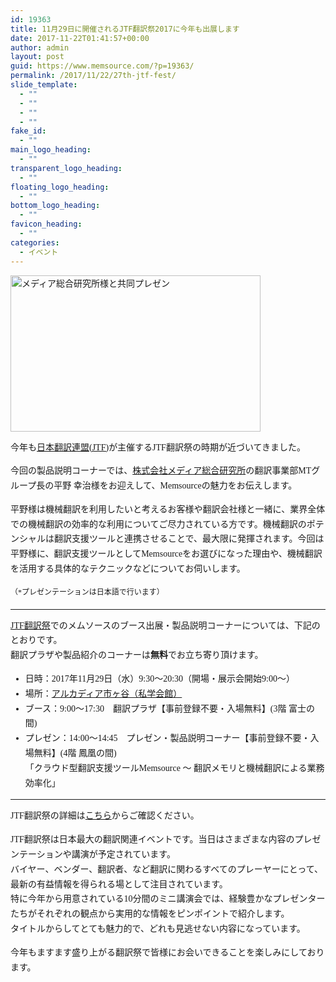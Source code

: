 ```yaml
---
id: 19363
title: 11月29日に開催されるJTF翻訳祭2017に今年も出展します
date: 2017-11-22T01:41:57+00:00
author: admin
layout: post
guid: https://www.memsource.com/?p=19363/
permalink: /2017/11/22/27th-jtf-fest/
slide_template:
  - ""
  - ""
  - ""
  - ""
fake_id:
  - ""
main_logo_heading:
  - ""
transparent_logo_heading:
  - ""
floating_logo_heading:
  - ""
bottom_logo_heading:
  - ""
favicon_heading:
  - ""
categories:
  - イベント
---
```

<div style="font-family: 'メイリオ', Meiryo, 'ヒラギノ角ゴ Pro W3'; line-height: 170%;">
  <p>
    <a class="dt-pswp-item" href="https://www.memsource.com/wp-content/uploads/2017/11/JTFfest2017Presentors-1.png"><img class="aligncenter wp-image-19373" src="https://www.memsource.com/wp-content/uploads/2017/11/JTFfest2017Presentors-1-1024x641.png" alt="メディア総合研究所様と共同プレゼン" width="400" height="250" /></a>
  </p>
  
  <p>
    今年も<a href="http://www.jtf.jp/" target="_blank" rel="noopener">日本翻訳連盟(JTF)</a>が主催するJTF翻訳祭の時期が近づいてきました。
  </p>
  
  <p>
    今回の製品説明コーナーでは、<a href="http://www.mediasoken.jp/" target="_blank" rel="noopener">株式会社メディア総合研究所</a>の翻訳事業部MTグループ長の平野 幸治様をお迎えして、Memsourceの魅力をお伝えします。
  </p>
  
  <p>
    平野様は機械翻訳を利用したいと考えるお客様や翻訳会社様と一緒に、業界全体での機械翻訳の効率的な利用についてご尽力されている方です。機械翻訳のポテンシャルは翻訳支援ツールと連携させることで、最大限に発揮されます。今回は平野様に、翻訳支援ツールとしてMemsourceをお選びになった理由や、機械翻訳を活用する具体的なテクニックなどについてお伺いします。
  </p>
  
  <div style="font-size: 9pt;">
    （*プレゼンテーションは日本語で行います）
  </div>
  
  <p>
    <!--more-->
  </p>
  
  <hr />
  
  <p>
    <a href="https://www.jtf.jp/festival/festival_program.do" target="_blank" rel="noopener">JTF翻訳祭</a>でのメムソースのブース出展・製品説明コーナーについては、下記のとおりです。<br /> 翻訳プラザや製品紹介のコーナーは<strong>無料</strong>でお立ち寄り頂けます。
  </p>
  
  <ul>
    <li>
      日時：2017年11月29日（水）9:30～20:30（開場・展示会開始9:00～）
    </li>
    <li>
      場所：<a href="http://www.arcadia-jp.org/access.htm" target="_blank" rel="noopener">アルカディア市ヶ谷（私学会館）</a>
    </li>
    <li>
      ブース：9:00～17:30　翻訳プラザ【事前登録不要・入場無料】(3階 富士の間)
    </li>
    <li>
      プレゼン：14:00～14:45　プレゼン・製品説明コーナー【事前登録不要・入場無料】(4階 鳳凰の間)<br /> 「クラウド型翻訳支援ツールMemsource ～ 翻訳メモリと機械翻訳による業務効率化」
    </li>
  </ul>
  
  <hr />
  
  <p>
    JTF翻訳祭の詳細は<a href="https://www.jtf.jp/festival/festival_top.do">こちら</a>からご確認ください。
  </p>
  
  <p>
    JTF翻訳祭は日本最大の翻訳関連イベントです。当日はさまざまな内容のプレゼンテーションや講演が予定されています。<br /> バイヤー、ベンダー、翻訳者、など翻訳に関わるすべてのプレーヤーにとって、最新の有益情報を得られる場として注目されています。<br /> 特に今年から用意されている10分間のミニ講演会では、経験豊かなプレゼンターたちがそれぞれの観点から実用的な情報をピンポイントで紹介します。<br /> タイトルからしてとても魅力的で、どれも見逃せない内容になっています。
  </p>
  
  <p>
    今年もますます盛り上がる翻訳祭で皆様にお会いできることを楽しみにしております。
  </p>
</div>